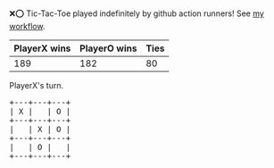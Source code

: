 :x::o: Tic-Tac-Toe played indefinitely by github action runners! See [my workflow](.github/workflows/play.yaml).

|PlayerX wins|PlayerO wins|Ties|
|-|-|-|
|189|182|80|

PlayerX's turn.

<pre>
+---+---+---+
| X |   | O |
+---+---+---+
|   | X | O |
+---+---+---+
|   | O |   |
+---+---+---+
</pre>